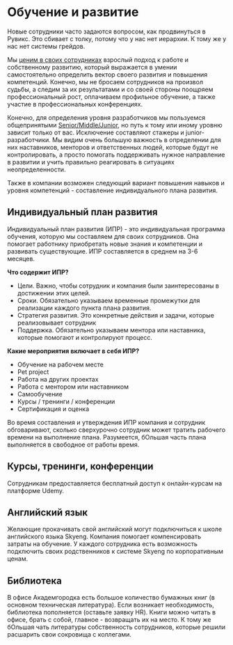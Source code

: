 # Обучение и развитие
Новые сотрудники часто задаются вопросом, как продвинуться в Рувикс. Это сбивает с толку, потому что у нас нет иерархии. К тому же у нас нет системы грейдов.

Мы [ценим в своих сотрудниках](https://handbook.roowix.ru/#/company?id=%d0%a6%d0%b5%d0%bd%d0%bd%d0%be%d1%81%d1%82%d0%b8) взрослый подход к работе и собственному развитию, который выражается в умении самостоятельно определить вектор своего развития и повышения компетенций. Конечно, мы не бросаем сотрудников на произвол судьбы, а следим за их результатами и со своей стороны поощряем профессиональный рост, оплачиваем профильное обучение, а также участие в профессиональных конференциях.

Конечно, для определения уровня разработчиков мы пользуемся общепринятыми [Senior/Middle/Junior](https://handbook.roowix.ru/#/recruiting?id=%d0%9f%d0%be-%d1%83%d1%80%d0%be%d0%b2%d0%bd%d1%8f%d0%bc), но путь к тому или иному уровню зависит только от вас. Исключение составляют стажеры и junior- разработчики. Мы видим очень большую важность в определении для них наставников, менторов и ответственных людей, которые будут не контролировать, а просто помогать поддерживать нужное направление в развитии и учить правильно реагировать в ситуациях неопределенности.

Также в компании возможен следующий вариант повышения навыков и уровня компетенций - составление индивидуального плана развития. 

## Индивидуальный план развития
Индивидуальный план развития (ИПР) - это индивидуальная программа обучения, которую мы составляем для своих сотрудников. Она помогает работнику приобретать новые знания и компетенции и развивать существующие. ИПР составляется в среднем на 3-6 месяцев. 

**Что содержит ИПР?**

  - Цели. Важно, чтобы сотрудник и компания были заинтересованы в достижении этих целей.
  - Сроки. Обязательно указываем временные промежутки для реализации каждого пункта плана развития.
  - Стратегия развития. Это конкретные действия и задачи, которые реализовывает сотрудник
  - Поддержка. Обязательно указываем ментора или наставника, которые помогают и контролируют процесс. 

**Какие мероприятия включает в себя ИПР?**

- Обучение на рабочем месте
- Pet project
- Работа на других проектах
- Работа с ментором или наставником
- Самообучение
- Курсы / тренинги / конференции
- Сертификация и оценка

Во время составления и утверждения ИПР компания и сотрудник обговаривают, сколько сверхурочно сотрудник может тратить рабочего времени на выполнение плана. Разумеется, бОльшая часть плана выполняется в свободное от работы время.

## Курсы, тренинги, конференции
Сотрудникам предоставляется бесплатный доступ к онлайн-курсам на платформе Udemy.

## Английский язык
Желающие прокачивать свой английский могут подключиться к школе английского языка Skyeng. Компания помогает компенсировать затраты на обучение.
У каждого сотрудника есть возможность подключить своих родственников к системе Skyeng по корпоративным ценам.

## Библиотека
В офисе Академгородка есть большое количество бумажных книг (в основном техническая литература). Если возникает необходимость, библиотека пополняется (оставьте заявку HR). Книги можно читать в офисе, брать с собой, главное - возвращать их на место. К тому же бОльшая чать литературы собственность сотрудников, которые решили расшарить свои сокровища с коллегами.
